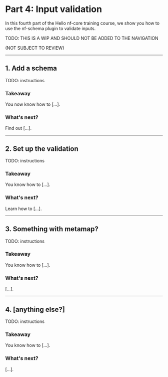# Part 4: Input validation

In this fourth part of the Hello nf-core training course, we show you how to use the nf-schema plugin to validate inputs.

TODO: THIS IS A WIP AND SHOULD NOT BE ADDED TO THE NAVIGATION

(NOT SUBJECT TO REVIEW)

---

## 1. Add a schema

TODO: instructions

### Takeaway

You now know how to [...].

### What's next?

Find out [...].

---

## 2. Set up the validation

TODO: instructions

### Takeaway

You know how to [...].

### What's next?

Learn how to [...].

---

## 3. Something with metamap?

TODO: instructions

### Takeaway

You know how to [...].

### What's next?

[...].

---

## 4. [anything else?]

TODO: instructions

### Takeaway

You know how to [...].

### What's next?

[...].
